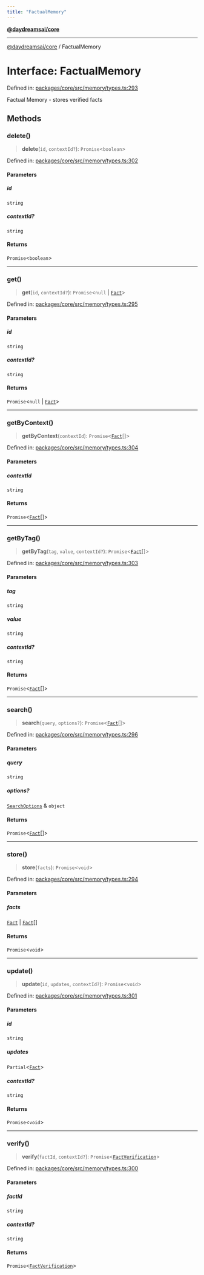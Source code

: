 ```yaml
---
title: "FactualMemory"
---
```


[**@daydreamsai/core**](./api-reference.md)

***

[@daydreamsai/core](./api-reference.md) / FactualMemory

# Interface: FactualMemory

Defined in: [packages/core/src/memory/types.ts:293](https://github.com/dojoengine/daydreams/blob/bbf75946e0d6d99fbdde4cebb2f8a4e8926724f1/packages/core/src/memory/types.ts#L293)

Factual Memory - stores verified facts

## Methods

### delete()

> **delete**(`id`, `contextId?`): `Promise`\<`boolean`\>

Defined in: [packages/core/src/memory/types.ts:302](https://github.com/dojoengine/daydreams/blob/bbf75946e0d6d99fbdde4cebb2f8a4e8926724f1/packages/core/src/memory/types.ts#L302)

#### Parameters

##### id

`string`

##### contextId?

`string`

#### Returns

`Promise`\<`boolean`\>

***

### get()

> **get**(`id`, `contextId?`): `Promise`\<`null` \| [`Fact`](./Fact.md)\>

Defined in: [packages/core/src/memory/types.ts:295](https://github.com/dojoengine/daydreams/blob/bbf75946e0d6d99fbdde4cebb2f8a4e8926724f1/packages/core/src/memory/types.ts#L295)

#### Parameters

##### id

`string`

##### contextId?

`string`

#### Returns

`Promise`\<`null` \| [`Fact`](./Fact.md)\>

***

### getByContext()

> **getByContext**(`contextId`): `Promise`\<[`Fact`](./Fact.md)[]\>

Defined in: [packages/core/src/memory/types.ts:304](https://github.com/dojoengine/daydreams/blob/bbf75946e0d6d99fbdde4cebb2f8a4e8926724f1/packages/core/src/memory/types.ts#L304)

#### Parameters

##### contextId

`string`

#### Returns

`Promise`\<[`Fact`](./Fact.md)[]\>

***

### getByTag()

> **getByTag**(`tag`, `value`, `contextId?`): `Promise`\<[`Fact`](./Fact.md)[]\>

Defined in: [packages/core/src/memory/types.ts:303](https://github.com/dojoengine/daydreams/blob/bbf75946e0d6d99fbdde4cebb2f8a4e8926724f1/packages/core/src/memory/types.ts#L303)

#### Parameters

##### tag

`string`

##### value

`string`

##### contextId?

`string`

#### Returns

`Promise`\<[`Fact`](./Fact.md)[]\>

***

### search()

> **search**(`query`, `options?`): `Promise`\<[`Fact`](./Fact.md)[]\>

Defined in: [packages/core/src/memory/types.ts:296](https://github.com/dojoengine/daydreams/blob/bbf75946e0d6d99fbdde4cebb2f8a4e8926724f1/packages/core/src/memory/types.ts#L296)

#### Parameters

##### query

`string`

##### options?

[`SearchOptions`](./SearchOptions.md) & `object`

#### Returns

`Promise`\<[`Fact`](./Fact.md)[]\>

***

### store()

> **store**(`facts`): `Promise`\<`void`\>

Defined in: [packages/core/src/memory/types.ts:294](https://github.com/dojoengine/daydreams/blob/bbf75946e0d6d99fbdde4cebb2f8a4e8926724f1/packages/core/src/memory/types.ts#L294)

#### Parameters

##### facts

[`Fact`](./Fact.md) | [`Fact`](./Fact.md)[]

#### Returns

`Promise`\<`void`\>

***

### update()

> **update**(`id`, `updates`, `contextId?`): `Promise`\<`void`\>

Defined in: [packages/core/src/memory/types.ts:301](https://github.com/dojoengine/daydreams/blob/bbf75946e0d6d99fbdde4cebb2f8a4e8926724f1/packages/core/src/memory/types.ts#L301)

#### Parameters

##### id

`string`

##### updates

`Partial`\<[`Fact`](./Fact.md)\>

##### contextId?

`string`

#### Returns

`Promise`\<`void`\>

***

### verify()

> **verify**(`factId`, `contextId?`): `Promise`\<[`FactVerification`](./FactVerification.md)\>

Defined in: [packages/core/src/memory/types.ts:300](https://github.com/dojoengine/daydreams/blob/bbf75946e0d6d99fbdde4cebb2f8a4e8926724f1/packages/core/src/memory/types.ts#L300)

#### Parameters

##### factId

`string`

##### contextId?

`string`

#### Returns

`Promise`\<[`FactVerification`](./FactVerification.md)\>
